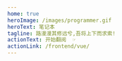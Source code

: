 ```yaml
---
home: true
heroImage: /images/programmer.gif
heroText: 笔记本
tagline: 路漫漫其修远兮,吾将上下而求索!
actionText: 开始翻阅  ☞
actionLink: /frontend/vue/
---
```

